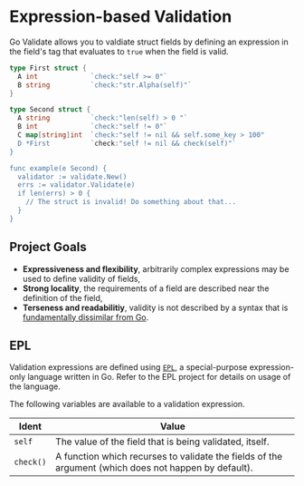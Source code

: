 # Expression-based Validation
Go Validate allows you to valdiate struct fields by defining an expression in the field's tag that evaluates to `true` when the field is valid.

```go
type First struct {
  A int             `check:"self >= 0"`
  B string          `check:"str.Alpha(self)"`
}

type Second struct {
  A string          `check:"len(self) > 0 "`
  B int             `check:"self != 0"`
  C map[string]int  `check:"self != nil && self.some_key > 100"
  D *First          `check:"self != nil && check(self)"`
}

func example(e Second) {
  validator := validate.New()
  errs := validator.Validate(e)
  if len(errs) > 0 {
    // The struct is invalid! Do something about that...
  }
}
```

## Project Goals

* **Expressiveness and flexibility**, arbitrarily complex expressions may be used to define validity of fields, 
* **Strong locality**, the requirements of a field are described near the definition of the field, 
* **Terseness and readabilitiy**, validity is not described by a syntax that is [fundamentally dissimilar from Go](https://godoc.org/gopkg.in/go-playground/validator.v9).


## EPL
Validation expressions are defined using [`EPL`](https://github.com/bww/epl), a special-purpose expression-only language written in Go. Refer to the EPL project for details on usage of the language.

The following variables are available to a validation expression.

| Ident | Value |
|-------|-------|
| `self` | The value of the field that is being validated, itself. |
| `check()` | A function which recurses to validate the fields of the argument (which does not happen by default). |


